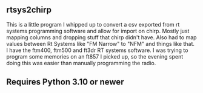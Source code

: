 ## rtsys2chirp
This is a little program I whipped up to convert a csv exported from rt systems programming software
and allow for import on chirp.  Mostly just mapping columns and dropping stuff that chirp didn't have.
Also had to map values between Rt Systems like "FM Narrow" to "NFM" and things like that.   I have the ftm400, ftm500
and ft3dr RT systems software.  I was trying to program some memories on an ft857 I picked up, so the evening spent doing this was easier than manually programming the radio. 

## Requires Python 3.10 or newer